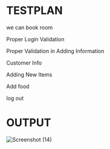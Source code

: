 # TESTPLAN
we can book room  

Proper Login Validation 

Proper Validation in Adding Information 

Customer Info 

Adding New Items 

Add food 

log out


# OUTPUT

![Screenshot (14)](https://user-images.githubusercontent.com/74053403/157280958-80f7ac76-7cee-4baf-bc05-925b1124d55c.png)

 

